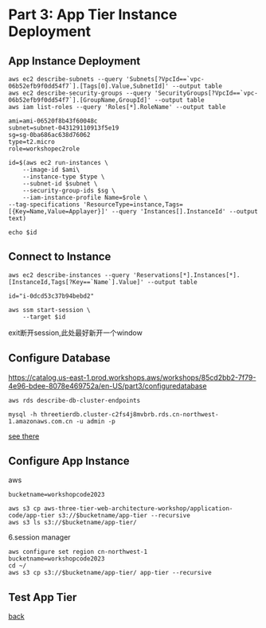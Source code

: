 # Part 3: App Tier Instance Deployment
## App Instance Deployment

```
aws ec2 describe-subnets --query 'Subnets[?VpcId==`vpc-06b52efb9f0dd54f7`].[Tags[0].Value,SubnetId]' --output table
aws ec2 describe-security-groups --query 'SecurityGroups[?VpcId==`vpc-06b52efb9f0dd54f7`].[GroupName,GroupId]' --output table
aws iam list-roles --query 'Roles[*].RoleName' --output table

```

```
ami=ami-06520f8b43f60048c
subnet=subnet-043129110913f5e19
sg=sg-0ba686ac638d76062
type=t2.micro
role=workshopec2role
```
```
id=$(aws ec2 run-instances \
    --image-id $ami\
    --instance-type $type \
    --subnet-id $subnet \
    --security-group-ids $sg \
    --iam-instance-profile Name=$role \
--tag-specifications 'ResourceType=instance,Tags=[{Key=Name,Value=Applayer}]' --query 'Instances[].InstanceId' --output text)

echo $id

```
## Connect to Instance
```
aws ec2 describe-instances --query 'Reservations[*].Instances[*].[InstanceId,Tags[?Key==`Name`].Value]' --output table
```
```
id="i-0dcd53c37b94bebd2"

aws ssm start-session \
    --target $id
```
exit断开session,此处最好新开一个window
## Configure Database
https://catalog.us-east-1.prod.workshops.aws/workshops/85cd2bb2-7f79-4e96-bdee-8078e469752a/en-US/part3/configuredatabase
```
aws rds describe-db-cluster-endpoints

```
```
mysql -h threetierdb.cluster-c2fs4j8mvbrb.rds.cn-northwest-1.amazonaws.com.cn -u admin -p
```
[see there](https://github.com/jessicawyc/myawscli/blob/main/workshop/3tierapplication/part2.md#database-deployment)
## Configure App Instance
aws
```
bucketname=workshopcode2023
```

```
aws s3 cp aws-three-tier-web-architecture-workshop/application-code/app-tier s3://$bucketname/app-tier --recursive
aws s3 ls s3://$bucketname/app-tier/
```
6.session manager
```
aws configure set region cn-northwest-1
bucketname=workshopcode2023
cd ~/
aws s3 cp s3://$bucketname/app-tier/ app-tier --recursive
```
## Test App Tier




[back](readme.md)
